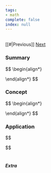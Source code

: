 ```yaml
---
tags:
- math
complete: false
index: null
---
```

\
[[#|Previous]]   [Next](/labyrinth/notes/math/ma1521/convergence_tests)

### Summary
$$
\begin{align*}

\end{align*}
$$

### Concept
$$
\begin{align*}

\end{align*}
$$

### Application
$$

$$

#

##### Extra

